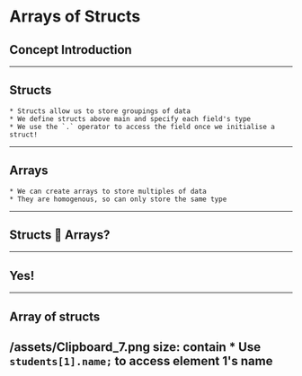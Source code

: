 # Arrays of Structs
## Concept Introduction

---
## Structs
	* Structs allow us to store groupings of data
	* We define structs above main and specify each field's type
	* We use the `.` operator to access the field once we initialise a struct!
---
## Arrays
	* We can create arrays to store multiples of data
	* They are homogenous, so can only store the same type

---
## Structs 🤝 Arrays?
---
## Yes!
---
## Array of structs
/assets/Clipboard_7.png
size: contain
	* Use `students[1].name;` to access element 1's name
---
